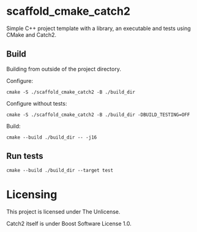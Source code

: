 scaffold_cmake_catch2
=====================

Simple C++ project template with a library, an executable and tests
using CMake and Catch2.

Build
-----

Building from outside of the project directory.

Configure:

`cmake -S ./scaffold_cmake_catch2 -B ./build_dir`

Configure without tests:

`cmake -S ./scaffold_cmake_catch2 -B ./build_dir -DBUILD_TESTING=OFF`

Build:

`cmake --build ./build_dir -- -j16`

Run tests
---------

`cmake --build ./build_dir --target test`

Licensing
=========

This project is licensed under The Unlicense.

Catch2 itself is under Boost Software License 1.0.
